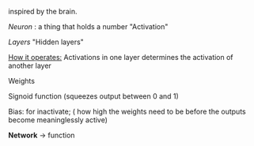 
inspired by the brain.

*Neuron* : a thing that holds a number
"Activation"

*Layers*
"Hidden layers"


<u>How it operates:</u>
Activations in one layer determines the activation of another layer


Weights


Signoid function (squeezes output between 0 and 1)


Bias: for inactivate; ( how high the weights need to be before the outputs become meaninglessly active)





**Network** -> function